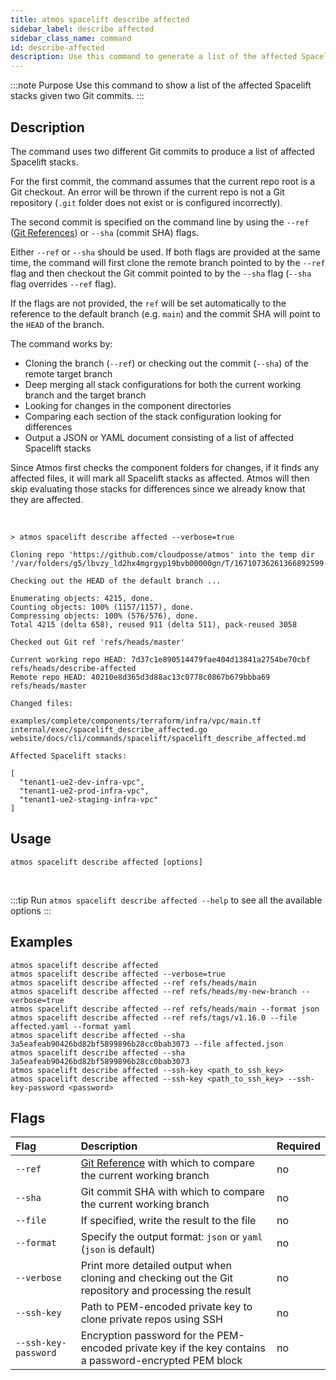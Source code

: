 ```yaml
---
title: atmos spacelift describe affected
sidebar_label: describe affected
sidebar_class_name: command
id: describe-affected
description: Use this command to generate a list of the affected Spacelift stacks given two Git commits.
---
```


:::note Purpose
Use this command to show a list of the affected Spacelift stacks given two Git commits.
:::

## Description

The command uses two different Git commits to produce a list of affected Spacelift stacks.

For the first commit, the command assumes that the current repo root is a Git checkout. An error will be thrown if the current repo is not a Git
repository (`.git` folder does not exist or is configured incorrectly).

The second commit is specified on the command line by using
the `--ref` ([Git References](https://git-scm.com/book/en/v2/Git-Internals-Git-References)) or `--sha` (commit SHA) flags.

Either `--ref` or `--sha` should be used. If both flags are provided at the same time, the command will first clone the remote branch pointed to by
the `--ref` flag and then checkout the Git commit pointed to by the `--sha` flag (`--sha` flag overrides `--ref` flag).

If the flags are not provided, the `ref` will be set automatically to the reference to the default branch (e.g. `main`) and the commit SHA will point
to the `HEAD` of the branch.

The command works by:

- Cloning the branch (`--ref`) or checking out the commit (`--sha`) of the remote target branch
- Deep merging all stack configurations for both the current working branch and the target branch
- Looking for changes in the component directories
- Comparing each section of the stack configuration looking for differences
- Output a JSON or YAML document consisting of a list of affected Spacelift stacks

Since Atmos first checks the component folders for changes, if it finds any affected files, it will mark all Spacelift stacks as
affected. Atmos will then skip evaluating those stacks for differences since we already know that they are affected.

<br/>

```shell
> atmos spacelift describe affected --verbose=true

Cloning repo 'https://github.com/cloudposse/atmos' into the temp dir '/var/folders/g5/lbvzy_ld2hx4mgrgyp19bvb00000gn/T/16710736261366892599'

Checking out the HEAD of the default branch ...

Enumerating objects: 4215, done.
Counting objects: 100% (1157/1157), done.
Compressing objects: 100% (576/576), done.
Total 4215 (delta 658), reused 911 (delta 511), pack-reused 3058

Checked out Git ref 'refs/heads/master'

Current working repo HEAD: 7d37c1e890514479fae404d13841a2754be70cbf refs/heads/describe-affected
Remote repo HEAD: 40210e8d365d3d88ac13c0778c0867b679bbba69 refs/heads/master

Changed files:

examples/complete/components/terraform/infra/vpc/main.tf
internal/exec/spacelift_describe_affected.go
website/docs/cli/commands/spacelift/spacelift_describe_affected.md

Affected Spacelift stacks:

[
  "tenant1-ue2-dev-infra-vpc",
  "tenant1-ue2-prod-infra-vpc",
  "tenant1-ue2-staging-infra-vpc"
]
```

## Usage

```shell
atmos spacelift describe affected [options]
```

<br/>

:::tip
Run `atmos spacelift describe affected --help` to see all the available options
:::

## Examples

```shell
atmos spacelift describe affected
atmos spacelift describe affected --verbose=true
atmos spacelift describe affected --ref refs/heads/main
atmos spacelift describe affected --ref refs/heads/my-new-branch --verbose=true
atmos spacelift describe affected --ref refs/heads/main --format json
atmos spacelift describe affected --ref refs/tags/v1.16.0 --file affected.yaml --format yaml
atmos spacelift describe affected --sha 3a5eafeab90426bd82bf5899896b28cc0bab3073 --file affected.json
atmos spacelift describe affected --sha 3a5eafeab90426bd82bf5899896b28cc0bab3073
atmos spacelift describe affected --ssh-key <path_to_ssh_key>
atmos spacelift describe affected --ssh-key <path_to_ssh_key> --ssh-key-password <password>
```

## Flags

| Flag                 | Description                                                                                                                   | Required |
|:---------------------|:------------------------------------------------------------------------------------------------------------------------------|:---------|
| `--ref`              | [Git Reference](https://git-scm.com/book/en/v2/Git-Internals-Git-References) with which to compare the current working branch | no       |
| `--sha`              | Git commit SHA with which to compare the current working branch                                                               | no       |
| `--file`             | If specified, write the result to the file                                                                                    | no       |
| `--format`           | Specify the output format: `json` or `yaml` (`json` is default)                                                               | no       |
| `--verbose`          | Print more detailed output when cloning and checking out the Git repository and processing the result                         | no       |
| `--ssh-key`          | Path to PEM-encoded private key to clone private repos using SSH                                                              | no       |
| `--ssh-key-password` | Encryption password for the PEM-encoded private key if the key contains a password-encrypted PEM block                        | no       |
